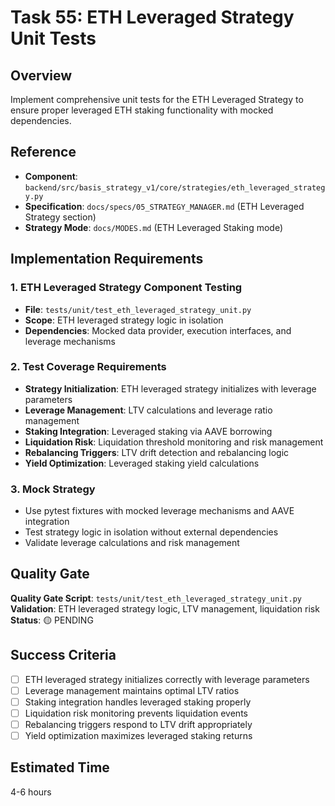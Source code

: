 # Task 55: ETH Leveraged Strategy Unit Tests

## Overview
Implement comprehensive unit tests for the ETH Leveraged Strategy to ensure proper leveraged ETH staking functionality with mocked dependencies.

## Reference
- **Component**: `backend/src/basis_strategy_v1/core/strategies/eth_leveraged_strategy.py`
- **Specification**: `docs/specs/05_STRATEGY_MANAGER.md` (ETH Leveraged Strategy section)
- **Strategy Mode**: `docs/MODES.md` (ETH Leveraged Staking mode)

## Implementation Requirements

### 1. ETH Leveraged Strategy Component Testing
- **File**: `tests/unit/test_eth_leveraged_strategy_unit.py`
- **Scope**: ETH leveraged strategy logic in isolation
- **Dependencies**: Mocked data provider, execution interfaces, and leverage mechanisms

### 2. Test Coverage Requirements
- **Strategy Initialization**: ETH leveraged strategy initializes with leverage parameters
- **Leverage Management**: LTV calculations and leverage ratio management
- **Staking Integration**: Leveraged staking via AAVE borrowing
- **Liquidation Risk**: Liquidation threshold monitoring and risk management
- **Rebalancing Triggers**: LTV drift detection and rebalancing logic
- **Yield Optimization**: Leveraged staking yield calculations

### 3. Mock Strategy
- Use pytest fixtures with mocked leverage mechanisms and AAVE integration
- Test strategy logic in isolation without external dependencies
- Validate leverage calculations and risk management

## Quality Gate
**Quality Gate Script**: `tests/unit/test_eth_leveraged_strategy_unit.py`
**Validation**: ETH leveraged strategy logic, LTV management, liquidation risk
**Status**: 🟡 PENDING

## Success Criteria
- [ ] ETH leveraged strategy initializes correctly with leverage parameters
- [ ] Leverage management maintains optimal LTV ratios
- [ ] Staking integration handles leveraged staking properly
- [ ] Liquidation risk monitoring prevents liquidation events
- [ ] Rebalancing triggers respond to LTV drift appropriately
- [ ] Yield optimization maximizes leveraged staking returns

## Estimated Time
4-6 hours
